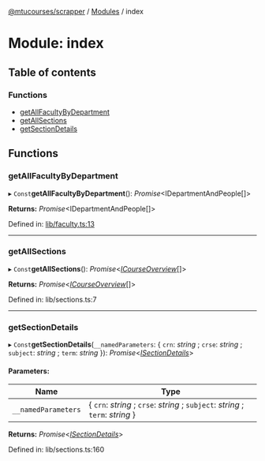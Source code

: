 [@mtucourses/scrapper](../README.md) / [Modules](../modules.md) / index

# Module: index

## Table of contents

### Functions

- [getAllFacultyByDepartment](index.md#getallfacultybydepartment)
- [getAllSections](index.md#getallsections)
- [getSectionDetails](index.md#getsectiondetails)

## Functions

### getAllFacultyByDepartment

▸ `Const`**getAllFacultyByDepartment**(): *Promise*<IDepartmentAndPeople[]\>

**Returns:** *Promise*<IDepartmentAndPeople[]\>

Defined in: [lib/faculty.ts:13](https://github.com/Michigan-Tech-Courses/scrapper/blob/6ca0789/src/lib/faculty.ts#L13)

___

### getAllSections

▸ `Const`**getAllSections**(): *Promise*<[*ICourseOverview*](../interfaces/lib/types.icourseoverview.md)[]\>

**Returns:** *Promise*<[*ICourseOverview*](../interfaces/lib/types.icourseoverview.md)[]\>

Defined in: lib/sections.ts:7

___

### getSectionDetails

▸ `Const`**getSectionDetails**(`__namedParameters`: { `crn`: *string* ; `crse`: *string* ; `subject`: *string* ; `term`: *string*  }): *Promise*<[*ISectionDetails*](../interfaces/lib/types.isectiondetails.md)\>

#### Parameters:

Name | Type |
------ | ------ |
`__namedParameters` | { `crn`: *string* ; `crse`: *string* ; `subject`: *string* ; `term`: *string*  } |

**Returns:** *Promise*<[*ISectionDetails*](../interfaces/lib/types.isectiondetails.md)\>

Defined in: lib/sections.ts:160
